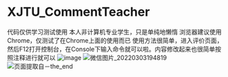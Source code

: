 # XJTU_CommentTeacher
代码仅供学习测试使用
本人非计算机专业学生，只是单纯地懒惰
浏览器建议使用Chrome，仅测试了在Chrome上面的使用而已
使用方法很简单，进入评价页面，然后F12打开控制台，在Console下输入命令就可以啦。内容修改起来也很简单按照注释进行就可以
![image](https://user-images.githubusercontent.com/97904901/149811963-3fae3794-2a45-417c-a9f4-3a6b4ec4a0e0.png)
![微信图片_20220303194819](https://user-images.githubusercontent.com/97904901/156559476-99f396ce-2bba-49ab-9ab3-19de9c9a2c9a.png)
![页面提取自－the_end](https://user-images.githubusercontent.com/97904901/156559500-84b01061-332b-44d2-9acc-997b6c514468.jpg)
